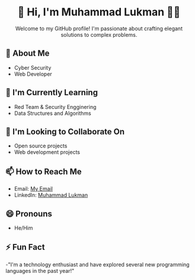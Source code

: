 <div align="center">
  <h1>👋 Hi, I'm Muhammad Lukman 👨‍💻</h1>
  <p>Welcome to my GitHub profile! I'm passionate about crafting elegant solutions to complex problems.</p>
</div>

## 👀 About Me
- Cyber Security
- Web Developer

## 🌱 I'm Currently Learning
- Red Team & Security Engginering
- Data Structures and Algorithms

## 💞️ I'm Looking to Collaborate On
- Open source projects
- Web development projects

## 📫 How to Reach Me
- Email: [My Email](mailto:lukmanhakim05mei@gmail.com)
- LinkedIn: [Muhammad Lukman](https://www.linkedin.com/in/muhammad-lukman1)

## 😄 Pronouns
- He/Him

## ⚡ Fun Fact
-"I'm a technology enthusiast and have explored several new programming languages in the past year!"
